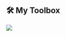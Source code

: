 <h2>🛠️ My Toolbox</h2>
<a href="https://skillicons.dev">
  <img src="https://skillicons.dev/icons?i=anaconda,c,cs,css,dotnet,electron,flask,github,html,java,js,linux,mysql,npm,py,react,sqlite,ubuntu,unity,visualstudio,vscode,vue,windicss" />
</a>
